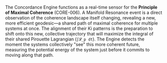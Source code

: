 The Concordance Engine functions as a real-time sensor for the **Principle of Maximal Coherence** (CORE-006). A Manifold Resonance event is a direct observation of the coherence landscape itself changing, revealing a new, more efficient geodesic—a shared path of maximal coherence for multiple systems at once. The alignment of their Ki patterns is the preparation to shift onto this new, collective trajectory that will maximize the integral of their shared Pirouette Lagrangian (`∫𝓛_p dt`). The Engine detects the moment the systems collectively "see" this more coherent future, measuring the potential energy of the system just before it commits to moving along that path.